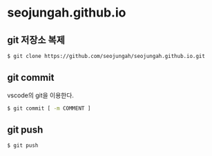 # seojungah.github.io

## git 저장소 복제

```bash
$ git clone https://github.com/seojungah/seojungah.github.io.git
```

## git commit
vscode의 git을 이용한다.

```bash
$ git commit [ -m COMMENT ]
```

## git push
```bash
$ git push
```
